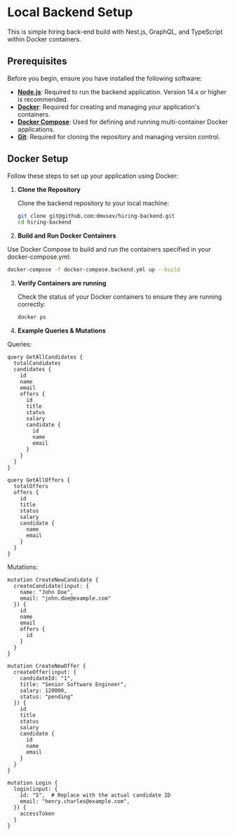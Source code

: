 # Local Backend Setup

This is simple hiring back-end build with Nest.js, GraphQL, and TypeScript within Docker containers. 

## Prerequisites

Before you begin, ensure you have installed the following software:

- **[Node.js](https://nodejs.org/)**: Required to run the backend application. Version 14.x or higher is recommended.
- **[Docker](https://www.docker.com/get-started)**: Required for creating and managing your application's containers.
- **[Docker Compose](https://docs.docker.com/compose/install/)**: Used for defining and running multi-container Docker applications.
- **[Git](https://git-scm.com/downloads)**: Required for cloning the repository and managing version control.

## Docker Setup

Follow these steps to set up your application using Docker:

1. **Clone the Repository**

   Clone the backend repository to your local machine:

   ```bash
   git clone git@github.com:dmusev/hiring-backend.git
   cd hiring-backend
   ```

2. **Build and Run Docker Containers**
  
  Use Docker Compose to build and run the containers specified in your docker-compose.yml:

   ```bash
   docker-compose -f docker-compose.backend.yml up --build
   ```
   
3. **Verify Containers are running**

   Check the status of your Docker containers to ensure they are running correctly:
   
   ```bash
   docker ps
   ```

4. **Example Queries & Mutations**

Queries:

```
query GetAllCandidates {
  totalCandidates
  candidates {
    id
    name
    email
    offers {
      id
      title
      status
      salary
      candidate {
        id
        name
        email
      }
    }
  }
}
```

```
query GetAllOffers {
  totalOffers
  offers {
    id
    title
    status
    salary
    candidate {
      name
      email
    }
  }
}
```

Mutations:

```
mutation CreateNewCandidate {
  createCandidate(input: {
    name: "John Doe",
    email: "john.doe@example.com"
  }) {
    id
    name
    email
    offers {
      id
    }
  }
}
```

```
mutation CreateNewOffer {
  createOffer(input: {
    candidateId: "1",
    title: "Senior Software Engineer",
    salary: 120000,
    status: "pending"
  }) {
    id
    title
    status
    salary
    candidate {
      id
      name
      email
    }
  }
}
```

```
mutation Login {
  login(input: {
    id: "5",  # Replace with the actual candidate ID
    email: "henry.charles@example.com",
  }) {
    accessToken
  }
}
```